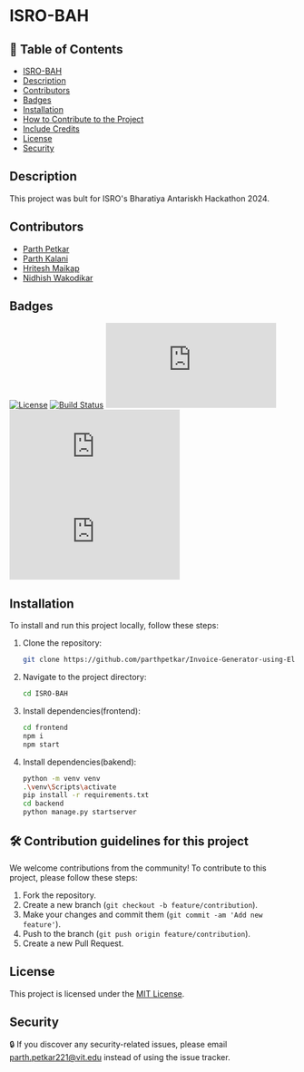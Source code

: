# ISRO-BAH

## 🎨 Table of Contents
- [ISRO-BAH](#ISRO-BAH)
- [Description](#description)
- [Contributors](#contributors)
- [Badges](#badges)
- [Installation](#installation)
- [How to Contribute to the Project](#how-to-contribute-to-the-project)
- [Include Credits](#include-credits)
- [License](#license)
- [Security](#security)


## Description
This project was bult for ISRO's Bharatiya Antariskh Hackathon 2024.

## Contributors
- [Parth Petkar](https://github.com/parthpetkar)
- [Parth Kalani](https://github.com/contributor)
- [Hritesh Maikap](https://github.com/hriteshMaikap)
- [Nidhish Wakodikar](https://github.com/contributor)

## Badges
[![License](https://img.shields.io/badge/License-MIT-yellow.svg)](https://opensource.org/licenses/MIT)
[![Build Status](https://travis-ci.com/parthpetkar/Invoice-Generator-using-Electron.js.svg?branch=main)](https://github.com/parthpetkar/Invoice-Generator-using-Electron.js)
[![GitHub issues](https://img.shields.io/github/issues/parthpetkar/Invoice-Generator-using-Electron.js)](https://github.com/parthpetkar/Invoice-Generator-using-Electron.js/issues)
[![GitHub stars](https://img.shields.io/github/stars/parthpetkar/Invoice-Generator-using-Electron.js)](https://github.com/parthpetkar/Invoice-Generator-using-Electron.js/stargazers)
[![GitHub forks](https://img.shields.io/github/forks/parthpetkar/Invoice-Generator-using-Electron.js)](https://github.com/parthpetkar/Invoice-Generator-using-Electron.js/network)

## Installation
To install and run this project locally, follow these steps:

1. Clone the repository:
   ```bash
   git clone https://github.com/parthpetkar/Invoice-Generator-using-Electron.js

2. Navigate to the project directory:
   ```bash
   cd ISRO-BAH

3. Install dependencies(frontend):
   ```bash
   cd frontend
   npm i
   npm start
   
4. Install dependencies(bakend):
   ```bash
   python -m venv venv
   .\venv\Scripts\activate
   pip install -r requirements.txt
   cd backend
   python manage.py startserver
   
## 🛠️ Contribution guidelines for this project
We welcome contributions from the community! To contribute to this project, please follow these steps:

1. Fork the repository.
2. Create a new branch (`git checkout -b feature/contribution`).
3. Make your changes and commit them (`git commit -am 'Add new feature'`).
4. Push to the branch (`git push origin feature/contribution`).
5. Create a new Pull Request.

## License
This project is licensed under the [MIT License](LICENSE).

## Security
🔒 If you discover any security-related issues, please email [parth.petkar221@vit.edu](parth.petkar221@vit.edu) instead of using the issue tracker.
